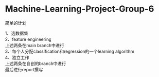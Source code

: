 # Machine-Learning-Project-Group-6
简单的计划

1、选数据集\
2、feature engineering \
上述两条在main branch中进行\
3、每个人分配classification和regression的一个learning algorithm\
4、独立工作\
上述两条在自创的branch中进行\
最后进行report撰写